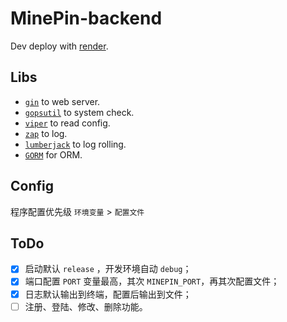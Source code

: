 # MinePin-backend

Dev deploy with [render](https://render.com).

## Libs

 - [`gin`](https://gin-gonic.com) to web server.
 - [`gopsutil`](https://github.com/shirou/gopsutil) to system check.
 - [`viper`](https://github.com/spf13/viper) to read config.
 - [`zap`](https://github.com/uber-go/zap) to log.
 - [`lumberjack`](https://github.com/natefinch/lumberjack) to log rolling.
 - [`GORM`](https://gorm.io/zh_CN/) for ORM.

## Config

程序配置优先级 `环境变量` > `配置文件`


## ToDo

 - [x] 启动默认 `release` ，开发环境自动 `debug`；
 - [x] 端口配置 `PORT` 变量最高，其次 `MINEPIN_PORT`，再其次配置文件；
 - [x] 日志默认输出到终端，配置后输出到文件；
 - [ ] 注册、登陆、修改、删除功能。